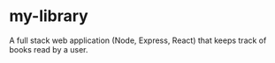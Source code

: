 # my-library
A full stack web application (Node, Express, React) that keeps track of books read by a user.
